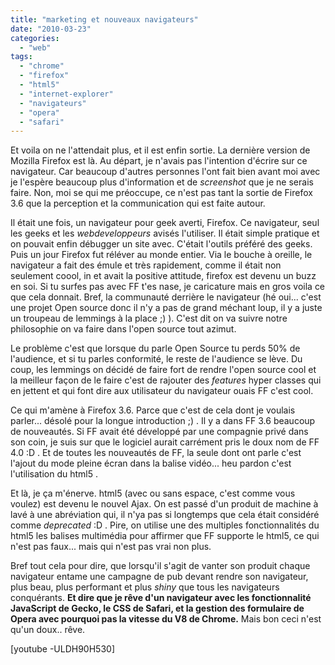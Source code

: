 ```yaml
---
title: "marketing et nouveaux navigateurs"
date: "2010-03-23"
categories: 
  - "web"
tags: 
  - "chrome"
  - "firefox"
  - "html5"
  - "internet-explorer"
  - "navigateurs"
  - "opera"
  - "safari"
---
```


Et voila on ne l'attendait plus, et il est enfin sortie. La dernière version de  Mozilla Firefox est là. Au départ, je n'avais pas l'intention d'écrire sur ce navigateur. Car beaucoup d'autres personnes l'ont fait bien avant moi avec je l'espère beaucoup plus d'information et de _screenshot_ que je ne serais faire. Non, moi se qui me préoccupe, ce n'est pas tant la sortie de Firefox 3.6 que la perception et la communication qui est faite autour.

Il était une fois, un navigateur pour geek averti, Firefox. Ce navigateur, seul les geeks et les _webdeveloppeurs_ avisés l'utiliser. Il était simple pratique et on pouvait enfin débugger un site avec. C'était l'outils préféré des geeks. Puis un jour Firefox fut réléver au monde entier. Via le bouche à oreille, le navigateur a fait des émule et très rapidement, comme il était non seulement coool, in et avait la positive attitude, firefox est devenu un buzz en soi. Si tu surfes pas avec FF t'es nase, je caricature mais en gros voila ce que cela donnait. Bref, la communauté derrière le navigateur (hé oui... c'est une projet Open source donc il n'y a pas de grand méchant loup, il y a juste un troupeau de lemmings à la place ;) ). C'est dit on va suivre notre philosophie on va faire dans l'open source tout azimut.

Le problème c'est que lorsque du parle Open Source tu perds 50% de l'audience, et si tu parles conformité, le reste de l'audience se lève. Du coup, les lemmings on décidé de faire fort de rendre l'open source cool et la meilleur façon de le faire c'est de rajouter des _features_ hyper classes qui en jettent et qui font dire aux utilisateur du navigateur ouais FF c'est cool.

Ce qui m'amène à Firefox 3.6. Parce que c'est de cela dont je voulais parler... désolé pour la longue introduction ;) . Il y a dans FF 3.6 beaucoup de nouveautés. Si FF avait été développé par une compagnie privé dans son coin, je suis sur que le logiciel aurait carrément pris le doux nom de FF 4.0 :D . Et de toutes les nouveautés de FF, la seule dont ont parle c'est l'ajout du mode pleine écran dans la balise vidéo... heu pardon c'est l'utilisation du html5 .

Et là, je ça m'énerve. html5 (avec ou sans espace, c'est comme vous voulez) est devenu le nouvel Ajax. On est passé d'un produit de machine à lavé à une abréviation qui, il n'ya pas si longtemps que cela était considéré comme _deprecated_ :D . Pire, on utilise une des multiples fonctionnalités du html5 les balises multimédia pour affirmer que FF supporte le html5, ce qui n'est pas faux... mais qui n'est pas vrai non plus.

Bref tout cela pour dire, que lorsqu'il s'agit de vanter son produit chaque navigateur entame une campagne de pub devant rendre son navigateur, plus beau, plus performant et plus _shiny_ que tous les navigateurs conquérants. **Et dire que je rêve d'un navigateur avec les fonctionnalité JavaScript de Gecko, le CSS de Safari, et la gestion des formulaire de Opera avec pourquoi pas la vitesse du V8 de Chrome.** Mais bon ceci n'est qu'un doux.. rêve.

\[youtube -ULDH90H530\]
